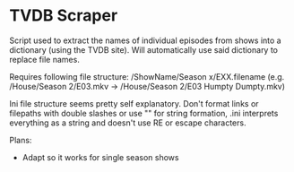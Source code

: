 # TVDB Scraper
Script used to extract the names of individual episodes from shows into a dictionary (using the TVDB site). Will automatically use said dictionary to replace file names.

Requires following file structure: /ShowName/Season x/EXX.filename (e.g. /House/Season 2/E03.mkv -> /House/Season 2/E03 Humpty Dumpty.mkv)

Ini file structure seems pretty self explanatory. Don't format links or filepaths with double slashes or use "" for string formation, .ini interprets everything as a string and doesn't use RE or escape characters.

Plans:
* Adapt so it works for single season shows
